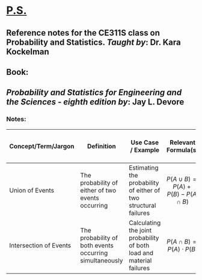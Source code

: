 # [P.S.](https://robert-z-lehr.github.io/PhD-Literature-Review/)
Reference notes for the CE311S class on Probability and Statistics.
*Taught by*: Dr. Kara Kockelman
---

## Book:
*Probability and Statistics for Engineering and the Sciences - eighth edition*
*by*: Jay L. Devore
---

### Notes:
| Concept/Term/Jargon          | Definition                                                                                             | Use Case / Example                                                   | Relevant Formula(s)                                                                 | Relevant Probability Distribution(s)         | Sub-Domain in Civil Engineering       | Visual/Image                           |
|------------------------------|-------------------------------------------------------------------------------------------------------|---------------------------------------------------------------------|------------------------------------------------------------------------------------|----------------------------------------------|--------------------------------------|--------------------------------------|
| Union of Events              | The probability of either of two events occurring                                                     | Estimating the probability of either of two structural failures     | $$ P(A \cup B) = P(A) + P(B) - P(A \cap B) $$                                       | Binomial, Poisson, Normal                    | Structural Engineering                | ![Union of Events](path_to_image)     |
| Intersection of Events       | The probability of both events occurring simultaneously                                               | Calculating the joint probability of both load and material failures | $$ P(A \cap B) = P(A) \cdot P(B) $$                                                | Binomial, Poisson                            | Structural Engineering                | ![Intersection of Events](path_to_image) |


